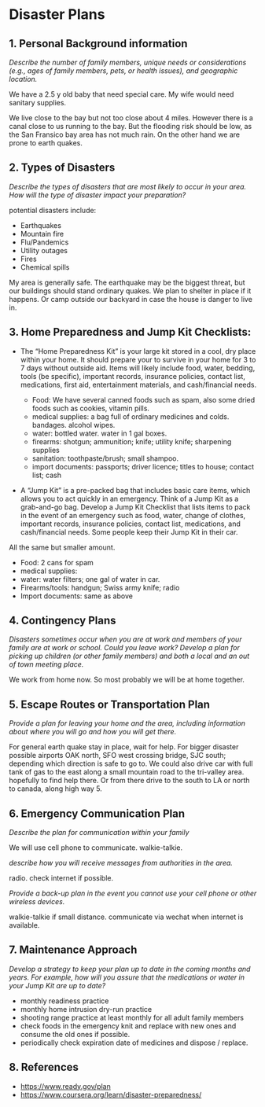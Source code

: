 # Disaster Plans

## 1. Personal Background information

*Describe the number of family members, unique needs or considerations (e.g., ages of family members, pets, or health issues), and geographic location.*

We have a 2.5 y old baby that need special care. My wife would need sanitary supplies. 

We live close to the bay but not too close about 4 miles. However there is a canal close to us running to the bay. But the flooding risk should be low, as the San Fransico bay area has not much rain. On the other hand we are prone to earth quakes.

## 2. Types of Disasters

*Describe the types of disasters that are most likely to occur in your area. How will the type of disaster impact your preparation?* 

potential disasters  include:

* Earthquakes
* Mountain fire
* Flu/Pandemics
* Utility outages
* Fires
* Chemical spills

My area is generally safe. The earthquake may be the biggest threat, but our buildings should stand ordinary quakes. We plan to shelter in place if it happens. Or camp outside our backyard in case the house is danger to live in.

## 3. Home Preparedness and Jump Kit Checklists:

- The “Home Preparedness Kit” is your large kit stored in a cool, dry place within your home. It should prepare your to survive in your home for 3 to 7 days without outside aid. Items will likely include food, water, bedding, tools (be specific), important records, insurance policies, contact list, medications, first aid, entertainment materials, and cash/financial needs.

  * Food: We have several canned foods such as spam, also some dried foods such as cookies, vitamin pills.
  * medical supplies: a bag full of ordinary medicines and colds. bandages. alcohol wipes.
  * water: bottled water. water in 1 gal boxes.
  * firearms: shotgun; ammunition; knife; utility knife; sharpening supplies
  * sanitation: toothpaste/brush; small shampoo.
  * import documents: passports; driver licence; titles to house; contact list; cash

- A “Jump Kit” is a pre-packed bag that includes basic care items, which allows you to act quickly in an emergency. Think of a Jump Kit as a grab-and-go bag. Develop a Jump Kit Checklist that lists items to pack in the event of an emergency such as food, water, change of clothes, important records, insurance policies, contact list, medications, and cash/financial needs. Some people keep their Jump Kit in their car.

All the same but smaller amount.

  * Food: 2 cans for spam
  * medical supplies: 
  * water: water filters; one gal of water in car.
  * Firearms/tools: handgun; Swiss army knife; radio
  * Import documents: same as above

## 4. Contingency Plans

*Disasters sometimes occur when you are at work and members of your family are at work or school. Could you leave work? Develop a plan for picking up children (or other family members) and both a local and an out of town meeting place.*

We work from home now. So most probably we will be at home together.

## 5. Escape Routes or Transportation Plan

*Provide a plan for leaving your home and the area, including information about where you will go and how you will get there.*

For general earth quake stay in place, wait for help. For bigger disaster possible airports OAK north, SFO west crossing bridge, SJC south; depending which direction is safe to go to. We could also drive car with full tank of gas to the east along a small mountain road to the tri-valley area. hopefully to find help there. Or from there drive to the south to LA or north to canada, along high way 5.

## 6. Emergency Communication Plan

*Describe the plan for communication within your family*

We will use cell phone to communicate. walkie-talkie.

*describe how you will receive messages from authorities in the area.*

radio. check internet if possible.

*Provide a back-up plan in the event you cannot use your cell phone or other wireless devices.*

walkie-talkie if small distance. communicate via wechat when internet is available.


## 7. Maintenance Approach

*Develop a strategy to keep your plan up to date in the coming months and years. For example, how will you assure that the medications or water in your Jump Kit are up to date?*

* monthly readiness practice
* monthly home intrusion dry-run practice
* shooting range practice at least monthly for all adult family members
* check foods in the emergency knit and replace with new ones and consume the old ones if possible.
* periodically check expiration date of medicines and dispose / replace.


## 8. References

* https://www.ready.gov/plan
* https://www.coursera.org/learn/disaster-preparedness/
